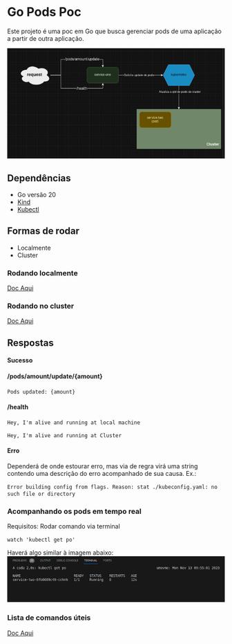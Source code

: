 # Go Pods Poc
Este projeto é uma poc em Go que busca gerenciar pods de uma aplicação a partir de outra aplicação.

![poc](./docs/img/poc.png)

## Dependências
* Go versão 20
* [Kind](https://kind.sigs.k8s.io/)
* [Kubectl](https://kubernetes.io/pt-br/docs/tasks/tools/#kubectl)

## Formas de rodar
* Localmente
* Cluster

### Rodando localmente
[Doc Aqui](./docs/Local.README.md)

### Rodando no cluster
[Doc Aqui](./docs/cluster.README.md)

## Respostas

#### Sucesso

#### /pods/amount/update/{amount} 
```
Pods updated: {amount}
```

#### /health
```
Hey, I'm alive and running at local machine
```

```
Hey, I'm alive and running at Cluster
```

#### Erro
Dependerá de onde estourar erro, mas via de regra virá uma string contendo uma descrição do erro acompanhado de sua causa.
Ex.:
```
Error building config from flags. Reason: stat ./kubeconfig.yaml: no such file or directory
```

### Acompanhando os pods em tempo real

Requisitos: Rodar comando via terminal
```
watch 'kubectl get po'
```
Haverá algo similar à imagem abaixo:
![watch-pods](./docs/img/watch-pods.png)

### Lista de comandos úteis
[Doc Aqui](./docs/commands.README.md)